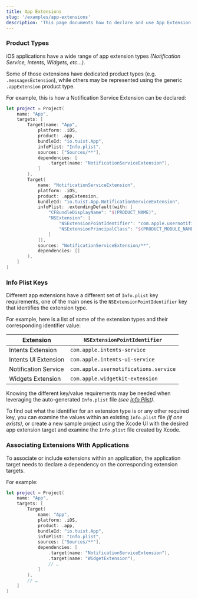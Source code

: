 ```yaml
---
title: App Extensions
slug: '/examples/app-extensions'
description: 'This page documents how to declare and use App Extension targets.'
---
```


### Product Types

iOS applications have a wide range of app extension types _(Notification Service, Intents, Widgets, etc...)_.

Some of those extensions have dedicated product types (e.g. `.messagesExtension`), while others may be represented
using the generic `.appExtension` product type.

For example, this is how a Notification Service Extension can be declared:

```swift
let project = Project(
    name: "App",
    targets: [
        Target(name: "App",
            platform: .iOS,
            product: .app,
            bundleId: "io.tuist.App",
            infoPlist: "Info.plist",
            sources: ["Sources/**"],
            dependencies: [
                .target(name: "NotificationServiceExtension"),
            ]
        ),
        Target(
            name: "NotificationServiceExtension",
            platform: .iOS,
            product: .appExtension,
            bundleId: "io.tuist.App.NotificationServiceExtension",
            infoPlist: .extendingDefault(with: [
                "CFBundleDisplayName": "$(PRODUCT_NAME)",
                "NSExtension": [
                    "NSExtensionPointIdentifier": "com.apple.usernotifications.service",
                    "NSExtensionPrincipalClass": "$(PRODUCT_MODULE_NAME).NotificationService"
                ]
            ]),
            sources: "NotificationServiceExtension/**",
            dependencies: []
        ),
    ]
)
```

### Info Plist Keys

Different app extensions have a different set of `Info.plist` key requirements, one of the main ones is the `NSExtensionPointIdentifier` key that identifies the extension type.

For example, here is a list of some of the extension types and their corresponding identifier value:

| Extension            | `NSExtensionPointIdentifier`          |
| -------------------- | ------------------------------------- |
| Intents Extension    | `com.apple.intents-service`           |
| Intents UI Extension | `com.apple.intents-ui-service`        |
| Notification Service | `com.apple.usernotifications.service` |
| Widgets Extension    | `com.apple.widgetkit-extension`       |

Knowing the different key/value requirements may be needed when leveraging the auto-generated `Info.plist` file _(see [Info Plist](manifests/project.md))_.

To find out what the identifier for an extension type is or any other required key, you can examine the values within an existing `Info.plist` file _(if one exists)_,
or create a new sample project using the Xcode UI with the desired app extension target and examine the `Info.plist` file created by Xcode.

### Associating Extensions With Applications

To associate or include extensions within an application, the application target needs to declare a dependency on the corresponding extension targets.

For example:

```swift
let project = Project(
    name: "App",
    targets: [
        Target(
            name: "App",
            platform: .iOS,
            product: .app,
            bundleId: "io.tuist.App",
            infoPlist: "Info.plist",
            sources: ["Sources/**"],
            dependencies: [
                .target(name: "NotificationServiceExtension"),
                .target(name: "WidgetExtension"),
                // …
            ]
        ),
        // …
    ]
)
```
